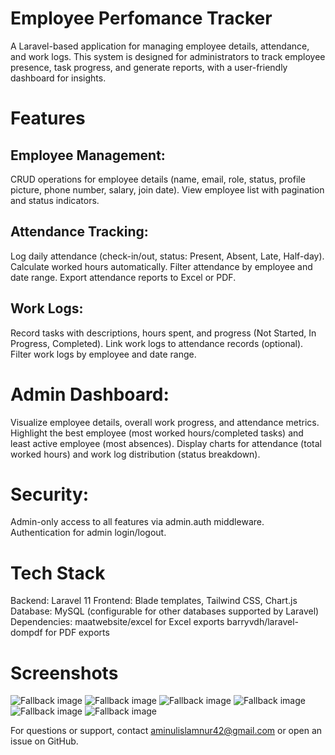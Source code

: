 # Employee Perfomance Tracker
A Laravel-based application for managing employee details, attendance, and work logs. This system is designed for administrators to track employee presence, task progress, and generate reports, with a user-friendly dashboard for insights.
# Features

## Employee Management:

CRUD operations for employee details (name, email, role, status, profile picture, phone number, salary, join date).
View employee list with pagination and status indicators.


## Attendance Tracking:

Log daily attendance (check-in/out, status: Present, Absent, Late, Half-day).
Calculate worked hours automatically.
Filter attendance by employee and date range.
Export attendance reports to Excel or PDF.


## Work Logs:

Record tasks with descriptions, hours spent, and progress (Not Started, In Progress, Completed).
Link work logs to attendance records (optional).
Filter work logs by employee and date range.


# Admin Dashboard:

Visualize employee details, overall work progress, and attendance metrics.
Highlight the best employee (most worked hours/completed tasks) and least active employee (most absences).
Display charts for attendance (total worked hours) and work log distribution (status breakdown).


# Security:

Admin-only access to all features via admin.auth middleware.
Authentication for admin login/logout.



# Tech Stack

Backend: Laravel 11
Frontend: Blade templates, Tailwind CSS, Chart.js
Database: MySQL (configurable for other databases supported by Laravel)
Dependencies:
maatwebsite/excel for Excel exports
barryvdh/laravel-dompdf for PDF exports


# Screenshots

<picture>
  <source srcset="screenshots/ss1.png" media="(min-width: 800px)">
    <img src="path-to-your-image-fallback.jpg" alt="Fallback image">
</picture>

<picture>
  <source srcset="screenshots/ss2.png" media="(min-width: 800px)">
    <img src="path-to-your-image-fallback.jpg" alt="Fallback image">
</picture>
<picture>
  <source srcset="screenshots/ss3.png" media="(min-width: 800px)">
    <img src="path-to-your-image-fallback.jpg" alt="Fallback image">
</picture>
<picture>
  <source srcset="screenshots/ss4.png" media="(min-width: 800px)">
    <img src="path-to-your-image-fallback.jpg" alt="Fallback image">
</picture>
<picture>
  <source srcset="screenshots/ss5.png" media="(min-width: 800px)">
    <img src="path-to-your-image-fallback.jpg" alt="Fallback image">
</picture>
<picture>
  <source srcset="screenshots/ss6.png" media="(min-width: 800px)">
    <img src="path-to-your-image-fallback.jpg" alt="Fallback image">
</picture>
   



For questions or support, contact aminulislamnur42@gmail.com or open an issue on GitHub.

